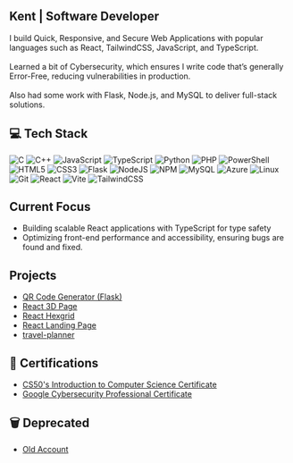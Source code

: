 ## Kent | Software Developer
I build Quick, Responsive, and Secure Web Applications with popular languages such as React, TailwindCSS, JavaScript, and TypeScript.  
<br>Learned a bit of Cybersecurity, which ensures I write code that’s generally Error-Free, reducing vulnerabilities in production.  
<br>Also had some work with Flask, Node.js, and MySQL to deliver full-stack solutions.


## 💻 Tech Stack
![C](https://img.shields.io/badge/c-%2300599C.svg?style=for-the-badge&logo=c&logoColor=white) ![C++](https://img.shields.io/badge/c++-%2300599C.svg?style=for-the-badge&logo=c%2B%2B&logoColor=white) ![JavaScript](https://img.shields.io/badge/javascript-%23323330.svg?style=for-the-badge&logo=javascript&logoColor=%23F7DF1E) ![TypeScript](https://img.shields.io/badge/typescript-%23007ACC.svg?style=for-the-badge&logo=typescript&logoColor=white) ![Python](https://img.shields.io/badge/python-3670A0?style=for-the-badge&logo=python&logoColor=ffdd54) ![PHP](https://img.shields.io/badge/php-%23777BB4.svg?style=for-the-badge&logo=php&logoColor=white) ![PowerShell](https://img.shields.io/badge/PowerShell-%235391FE.svg?style=for-the-badge&logo=powershell&logoColor=white) ![HTML5](https://img.shields.io/badge/html5-%23E34F26.svg?style=for-the-badge&logo=html5&logoColor=white) ![CSS3](https://img.shields.io/badge/css3-%231572B6.svg?style=for-the-badge&logo=css3&logoColor=white) ![Flask](https://img.shields.io/badge/flask-%23000.svg?style=for-the-badge&logo=flask&logoColor=white) ![NodeJS](https://img.shields.io/badge/node.js-6DA55F?style=for-the-badge&logo=node.js&logoColor=white) ![NPM](https://img.shields.io/badge/NPM-%23CB3837.svg?style=for-the-badge&logo=npm&logoColor=white) ![MySQL](https://img.shields.io/badge/mysql-4479A1.svg?style=for-the-badge&logo=mysql&logoColor=white) ![Azure](https://img.shields.io/badge/azure-%230072C6.svg?style=for-the-badge&logo=microsoftazure&logoColor=white) ![Linux](https://img.shields.io/badge/Linux-FCC624?style=for-the-badge&logo=linux&logoColor=black) ![Git](https://img.shields.io/badge/git-%23F05033.svg?style=for-the-badge&logo=git&logoColor=white) ![React](https://img.shields.io/badge/react-%2320232a.svg?style=for-the-badge&logo=react&logoColor=%2361DAFB) ![Vite](https://img.shields.io/badge/vite-%23646CFF.svg?style=for-the-badge&logo=vite&logoColor=white) ![TailwindCSS](https://img.shields.io/badge/tailwindcss-%2338B2AC.svg?style=for-the-badge&logo=tailwind-css&logoColor=white)


## Current Focus
- Building scalable React applications with TypeScript for type safety  
- Optimizing front-end performance and accessibility, ensuring bugs are found and fixed.


## Projects

- [QR Code Generator (Flask)](https://github.com/Kentthou/qr-code-generator)
- [React 3D Page](https://github.com/Kentthou/react-3d-page)
- [React Hexgrid](https://github.com/Kentthou/react-hexgrid)
- [React Landing Page](https://github.com/Kentthou/react-landing-page)
- [travel-planner](https://github.com/Kentthou/travel-planner)

## 📄 Certifications
- [CS50's Introduction to Computer Science Certificate](https://iili.io/J7MgKHQ.png)  
- [Google Cybersecurity Professional Certificate](https://coursera.org/share/18a9aabae0178a6aec46071c4e77a139)


## 🗑️ Deprecated
- [Old Account](https://github.com/KentFiller)
